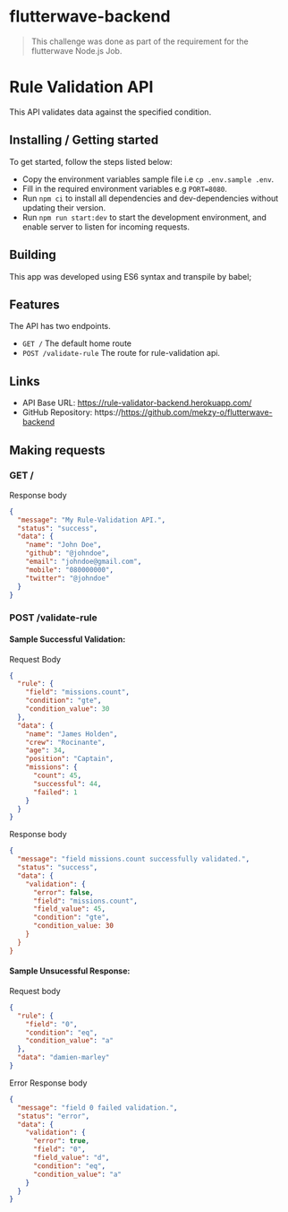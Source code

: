 # flutterwave-backend

> This challenge was done as part of the requirement for the flutterwave Node.js Job.

# Rule Validation API

This API validates data against the specified condition.

## Installing / Getting started

To get started, follow the steps listed below:

- Copy the environment variables sample file i.e `cp .env.sample .env`.
- Fill in the required environment variables e.g `PORT=8080`.
- Run `npm ci` to install all dependencies and dev-dependencies without updating their version.
- Run `npm run start:dev` to start the development environment, and enable server to listen for incoming requests.

## Building

This app was developed using ES6 syntax and transpile by babel;

## Features

The API has two endpoints.

- `GET /` The default home route
- `POST /validate-rule` The route for rule-validation api.

## Links

- API Base URL: https://rule-validator-backend.herokuapp.com/
- GitHub Repository: https://https://github.com/mekzy-o/flutterwave-backend

## Making requests

### GET /

Response body

```json
{
  "message": "My Rule-Validation API.",
  "status": "success",
  "data": {
    "name": "John Doe",
    "github": "@johndoe",
    "email": "johndoe@gmail.com",
    "mobile": "080000000",
    "twitter": "@johndoe"
  }
}
```

### POST /validate-rule

#### Sample Successful Validation:

Request Body

```json
{
  "rule": {
    "field": "missions.count",
    "condition": "gte",
    "condition_value": 30
  },
  "data": {
    "name": "James Holden",
    "crew": "Rocinante",
    "age": 34,
    "position": "Captain",
    "missions": {
      "count": 45,
      "successful": 44,
      "failed": 1
    }
  }
}
```

Response body

```json
{
  "message": "field missions.count successfully validated.",
  "status": "success",
  "data": {
    "validation": {
      "error": false,
      "field": "missions.count",
      "field_value": 45,
      "condition": "gte",
      "condition_value: 30
    }
  }
}
```

#### Sample Unsucessful Response:

Request body

```json
{
  "rule": {
    "field": "0",
    "condition": "eq",
    "condition_value": "a"
  },
  "data": "damien-marley"
}
```

Error Response body

```json
{
  "message": "field 0 failed validation.",
  "status": "error",
  "data": {
    "validation": {
      "error": true,
      "field": "0",
      "field_value": "d",
      "condition": "eq",
      "condition_value": "a"
    }
  }
}
```
